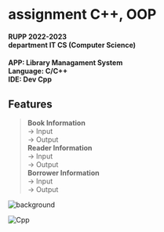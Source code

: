 # assignment C++, OOP

#### RUPP 2022-2023 <br/> department IT CS (Computer Science)


#### APP: Library Managament System <br/>  Language: C/C++ <br/> IDE: Dev Cpp


## Features
> **Book Information** <br/>
  -> Input <br/>
  -> Output <br/>
 **Reader Information** <br/>
  -> Input<br/>
  -> Output<br/>
 **Borrower Information** <br/>
  -> Input<br/>
  -> Output<br/>

![background](https://th.bing.com/th/id/R.e426702edf874b181aced1e2fa5c6cde?rik=al4fgdsp5hCYeA&pid=ImgRaw&r=0)

![Cpp]([https://thehappypuppysite.com/wp-content/uploads/2017/10/Cute-Dog-Names-HP-long.jpg](https://cdn-icons-png.flaticon.com/512/6132/6132222.png)https://cdn-icons-png.flaticon.com/512/6132/6132222.png)
